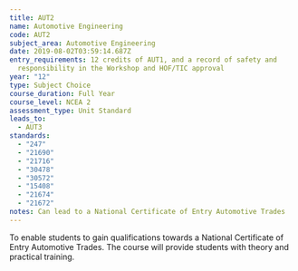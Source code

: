 ```yaml
---
title: AUT2
name: Automotive Engineering
code: AUT2
subject_area: Automotive Engineering
date: 2019-08-02T03:59:14.687Z
entry_requirements: 12 credits of AUT1, and a record of safety and
  responsibility in the Workshop and HOF/TIC approval
year: "12"
type: Subject Choice
course_duration: Full Year
course_level: NCEA 2
assessment_type: Unit Standard
leads_to:
  - AUT3
standards:
  - "247"
  - "21690"
  - "21716"
  - "30478"
  - "30572"
  - "15408"
  - "21674"
  - "21672"
notes: Can lead to a National Certificate of Entry Automotive Trades
---
```

To enable students to gain qualifications towards a National Certificate of Entry Automotive Trades. The course will provide students with theory and practical training.

